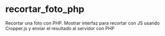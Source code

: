 # recortar_foto_php
 Recortar una foto con PHP. Mostrar interfaz para recortar con JS usando Cropper.js y enviar el resultado al servidor con PHP
